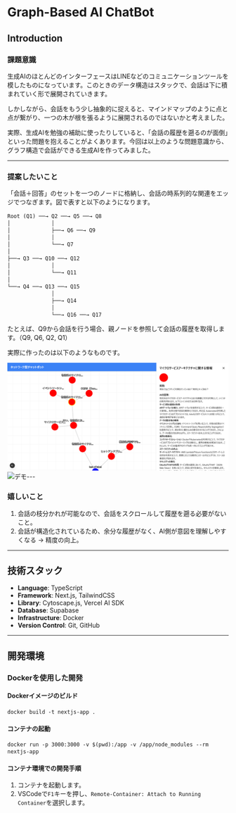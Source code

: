 # Graph-Based AI ChatBot

## Introduction

### 課題意識
生成AIのほとんどのインターフェースはLINEなどのコミュニケーションツールを模したものになっています。このときのデータ構造はスタックで、会話は下に積まれていく形で展開されていきます。

しかしながら、会話をもう少し抽象的に捉えると、マインドマップのように点と点が繋がり、一つの木が根を張るように展開されるのではないかと考えました。

実際、生成AIを勉強の補助に使ったりしていると、「会話の履歴を遡るのが面倒」といった問題を抱えることがよくあります。今回は以上のような問題意識から、グラフ構造で会話ができる生成AIを作ってみました。

---

### 提案したいこと
「会話＋回答」のセットを一つのノードに格納し、会話の時系列的な関連をエッジでつなぎます。図で表すと以下のようになります。

```
Root (Q1) ──→ Q2 ──→ Q5 ──→ Q8
│             │
│             ├──→ Q6 ──→ Q9
│             │
│             └──→ Q7
│
├──→ Q3 ──→ Q10 ──→ Q12
│             │
│             └──→ Q11
│
└──→ Q4 ──→ Q13 ──→ Q15
              │
              ├──→ Q14
              │
              └──→ Q16 ──→ Q17
```

たとえば、Q9から会話を行う場合、親ノードを参照して会話の履歴を取得します。（Q9, Q6, Q2, Q1）

実際に作ったのは以下のようなものです。

![会話の枝分かれが可能](./static/2025-04-04_12h03_35.png)
![デモ](https://github.com/user-attachments/assets/fdb31c23-4960-41d0-bb56-e21b32f14224)---

### 嬉しいこと
1. 会話の枝分かれが可能なので、会話をスクロールして履歴を遡る必要がないこと。
2. 会話が構造化されているため、余分な履歴がなく、AI側が意図を理解しやすくなる → 精度の向上。

---

## 技術スタック

- **Language**: TypeScript  
- **Framework**: Next.js, TailwindCSS  
- **Library**: Cytoscape.js, Vercel AI SDK  
- **Database**: Supabase  
- **Infrastructure**: Docker  
- **Version Control**: Git, GitHub  

---

## 開発環境

### Dockerを使用した開発

#### Dockerイメージのビルド
```
docker build -t nextjs-app .
```

#### コンテナの起動
```
docker run -p 3000:3000 -v $(pwd):/app -v /app/node_modules --rm nextjs-app
```

#### コンテナ環境での開発手順
1. コンテナを起動します。
2. VSCodeで`F1`キーを押し、`Remote-Container: Attach to Running Container`を選択します。
